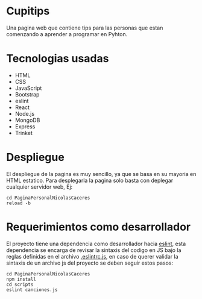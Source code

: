 # Cupitips
Una pagina web que contiene tips para las personas que estan comenzando a aprender a programar en Pyhton.
# Tecnologias usadas
* HTML
* CSS
* JavaScript
* Bootstrap
* eslint
* React
* Node.js
* MongoDB
* Express
* Trinket

# Despliegue
El despliegue de la pagina es muy sencillo, ya que se basa en su mayoria en HTML estatico. Para desplegarla la pagina solo basta con deplegar cualquier servidor web, Ej:
```
cd PaginaPersonalNicolasCaceres
reload -b
```
# Requerimientos como desarrollador
El proyecto tiene una dependencia como desarrollador hacia [eslint](https://eslint.org), esta dependencia se encarga de revisar la sintaxis del codigo en JS bajo la reglas definidas en el archivo [.eslintrc.js](https://github.com/nacaceres/PaginaPersonalNicolasCaceres/blob/master/.eslintrc.js), en caso de querer validar la sintaxis de un archivo js del proyecto se deben seguir estos pasos:
```
cd PaginaPersonalNicolasCaceres
npm install
cd scripts
eslint canciones.js
```
